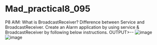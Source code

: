 # Mad_practical8_095
P8
AIM: What is BroadcastReceiver? Difference between Service and BroadcastReceiver. Create an Alarm application by using service & BroadcastReceiver by following below instructions.
OUTPUT>--
![image](https://github.com/parthpatel095/Mad_practical8_095/assets/139727874/7b21d879-34da-461b-8c12-659b520d6b4b)
![image](https://github.com/parthpatel095/Mad_practical8_095/assets/139727874/292d8d3b-c8b3-430b-a2d3-37d238e35400)
